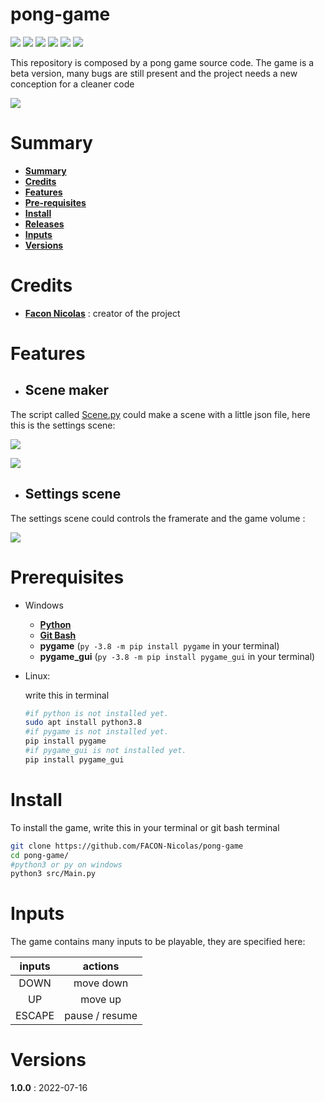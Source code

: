 # pong-game

![](https://img.shields.io/badge/Release-v1.0-blueviolet)
![](https://img.shields.io/badge/Language-python-005255)
![](https://img.shields.io/badge/Libraries-pygame-00cfff)
![](https://img.shields.io/badge/Libraries-pygame__gui-00cfff)
![](https://img.shields.io/badge/Size-10.7Mo-f12222)
![](https://badges.frapsoft.com/os/v2/open-source.svg?v=103)

This repository is composed by a pong game source code.
The game is a beta version, many bugs are still present and the project needs a new conception for a cleaner code

![](https://github.com/FACON-Nicolas/FACON-Nicolas/raw/main/resources/pong.gif?raw=true)

# Summary

* **[Summary](#summary)**
* **[Credits](#credits)**
* **[Features](#features)**
* **[Pre-requisites](#prerequisites)**
* **[Install](#install)**
* **[Releases](#releases)**
* **[Inputs](#inputs)**
* **[Versions](#versions)**

# Credits

* **[Facon Nicolas](https://github.com/FACON-Nicolas)** : creator of the project

# Features

+ ## Scene maker 

The script called [Scene.py](src/Scene.py) could make a scene with a little json file, here this is the settings scene: 

![](https://i.ibb.co/TcpDdT3/json-file.png)

![](https://i.ibb.co/M6LbZYK/setting-scene.png)

+ ## Settings scene

The settings scene could controls the framerate and the game volume : 

![](https://i.ibb.co/M6LbZYK/setting-scene.png)

# Prerequisites

 + Windows
    - **[Python](https://www.python.org/downloads/)**
    - **[Git Bash](https://gitforwindows.org/)**
    - **pygame** (``py -3.8 -m pip install pygame`` in your terminal)
    - **pygame_gui** (``py -3.8 -m pip install pygame_gui`` in your terminal)

 + Linux:
 
    write this in terminal 
    ```sh
    #if python is not installed yet.
    sudo apt install python3.8
    #if pygame is not installed yet.
    pip install pygame
    #if pygame_gui is not installed yet.
    pip install pygame_gui
    ```

# Install

To install the game, write this in your terminal or git bash terminal 

```sh
git clone https://github.com/FACON-Nicolas/pong-game
cd pong-game/
#python3 or py on windows
python3 src/Main.py
```

# Inputs

The game contains many inputs to be playable, they are specified here: 

| inputs |    actions     |
| :----: | :------------: |
|  DOWN  |    move down   |
|   UP   |     move up    |
| ESCAPE | pause / resume |

# Versions

**1.0.0** : 2022-07-16






